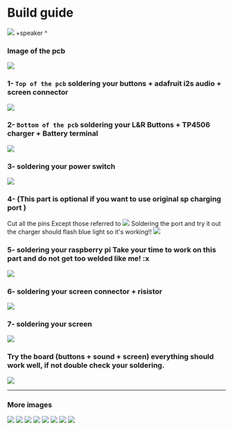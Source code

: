 # Build guide

![](https://github.com/Gameboypi/SPW/blob/master/Build%20guide/1.jpg)
+speaker ^
### Image of the pcb
![](https://github.com/Gameboypi/SPW/blob/master/Build%20guide/2.JPG)
### 1- `Top of the pcb` soldering your buttons + adafruit i2s audio + screen connector
![](https://github.com/Gameboypi/SPW/blob/master/Build%20guide/3.JPG)
### 2- `Bottom of the pcb` soldering your L&R Buttons + TP4506 charger + Battery terminal
![](https://github.com/Gameboypi/SPW/blob/master/Build%20guide/4.JPG)
### 3- soldering your power switch
![](https://github.com/Gameboypi/SPW/blob/master/Build%20guide/5-1.JPG)
### 4- (This part is optional if you want to use original sp charging port )
Cut all the pins Except those referred to 
![](https://github.com/Gameboypi/SPW/blob/master/Build%20guide/55.JPG)
Soldering the port and try it out the charger should flash blue light so it's working!!
![](https://github.com/Gameboypi/SPW/blob/master/Build%20guide/66.JPG)
### 5- soldering your raspberry pi Take your time to work on this part and do not get too welded like me! :x
![](https://github.com/Gameboypi/SPW/blob/master/Build%20guide/7.JPG)
### 6- soldering your screen connector + risistor
![](https://github.com/Gameboypi/SPW/blob/master/Build%20guide/8.JPG)
### 7- soldering your screen
![](https://github.com/Gameboypi/SPW/blob/master/Build%20guide/9.JPG)
### Try the board (buttons + sound + screen) everything should work well, if not double check your soldering.
![](https://github.com/Gameboypi/SPW/blob/master/Build%20guide/10.JPG)

-----

### More images
![](https://github.com/Gameboypi/SPW/blob/master/Build%20guide/11.JPG)
![](https://github.com/Gameboypi/SPW/blob/master/Build%20guide/22.JPG)
![](https://github.com/Gameboypi/SPW/blob/master/Build%20guide/33.JPG)
![](https://github.com/Gameboypi/SPW/blob/master/Build%20guide/44.JPG)
![](https://github.com/Gameboypi/SPW/blob/master/Build%20guide/77.JPG)
![](https://github.com/Gameboypi/SPW/blob/master/Build%20guide/88.JPG)
![](https://github.com/Gameboypi/SPW/blob/master/Build%20guide/99.JPG)
![](https://github.com/Gameboypi/SPW/blob/master/Build%20guide/9999.JPG)


 
